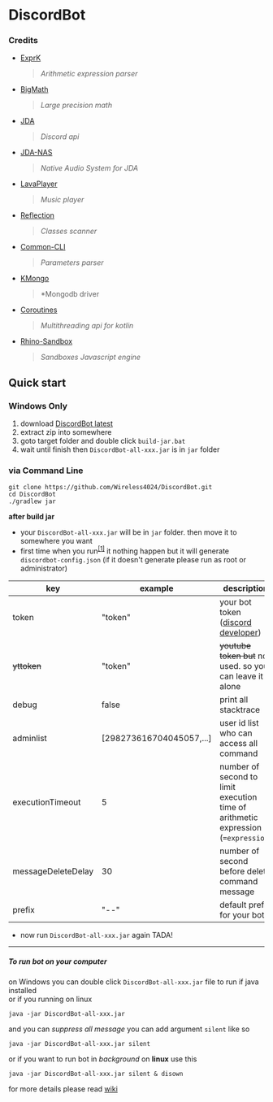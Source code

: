 # DiscordBot  

### Credits  
  + [ExprK](https://github.com/Keelar/ExprK)
    > *Arithmetic expression parser*
  + [BigMath](https://github.com/eobermuhlner/big-math)
    > *Large precision math*
  + [JDA](https://github.com/DV8FromTheWorld/JDA)
    > *Discord api*
  + [JDA-NAS](https://github.com/sedmelluq/jda-nas)
    > *Native Audio System for JDA*
  + [LavaPlayer](https://github.com/sedmelluq/lavaplayer)
    > *Music player*
  + [Reflection](https://github.com/ronmamo/reflections)
    > *Classes scanner*
  + [Common-CLI](https://github.com/apache/commons-cli)
    > *Parameters parser*
  + [KMongo](https://github.com/Litote/kmongo)
    > *Mongodb driver
  + [Coroutines](https://github.com/Kotlin/kotlinx.coroutines)
    > *Multithreading api for kotlin*
  + [Rhino-Sandbox](https://github.com/javadelight/delight-rhino-sandbox)
    > *Sandboxes Javascript engine*  
 
## Quick start
### Windows Only
1. download [DiscordBot latest](https://github.com/Wireless4024/DiscordBot/archive/master.zip)
1. extract zip into somewhere
1. goto target folder and double click `build-jar.bat`
1. wait until finish then `DiscordBot-all-xxx.jar` is in `jar` folder
### via Command Line
```
git clone https://github.com/Wireless4024/DiscordBot.git
cd DiscordBot
./gradlew jar
```

**after build jar**
+ your `DiscordBot-all-xxx.jar` will be in `jar` folder. then move it to somewhere you want  
+ first time when you run<sup><a href="#to-run-bot-on-your-computer">[1]</a></sup> it nothing happen but it will generate `discordbot-config.json` (if it doesn't generate please run as root or administrator)

|key|example|description|  
|---|-----|-----------|
|token   | "token" | your bot token ([discord developer](https://discordapp.com/developers/applications/))|
|~~yttoken~~ | "token" | ~~youtube token but~~ not used. so you can leave it alone|
|debug   | false | print all stacktrace |
|adminlist| [298273616704045057,...] | user id list who can access all command|
|executionTimeout|5| number of second to limit execution time of arithmetic expression (`=expression`) |
|messageDeleteDelay|30| number of second before delete command message |
|prefix|"--"| default prefix for your bot |

+ now run `DiscordBot-all-xxx.jar` again TADA!
---
##### To run bot on your computer
on Windows you can double click `DiscordBot-all-xxx.jar` file to run if java installed  
or if you running on linux
```
java -jar DiscordBot-all-xxx.jar
```
and you can *suppress all message* you can add argument `silent` like so
```
java -jar DiscordBot-all-xxx.jar silent
```
or if you want to run bot in *background* on **linux** use this
```
java -jar DiscordBot-all-xxx.jar silent & disown
```

for more details please read [wiki](https://github.com/Wireless4024/DiscordBot/wiki)
